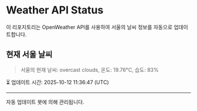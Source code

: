 
# Weather API Status

이 리포지토리는 OpenWeather API를 사용하여 서울의 날씨 정보를 자동으로 업데이트합니다.

## 현재 서울 날씨
> 서울의 현재 날씨: overcast clouds, 온도: 19.76°C, 습도: 83%

⏳ 업데이트 시간: 2025-10-12 11:36:47 (UTC)

---
자동 업데이트 봇에 의해 관리됩니다.
